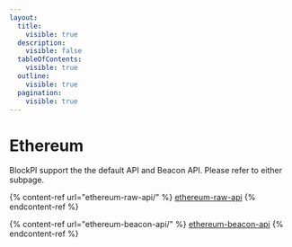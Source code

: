 ```yaml
---
layout:
  title:
    visible: true
  description:
    visible: false
  tableOfContents:
    visible: true
  outline:
    visible: true
  pagination:
    visible: true
---
```


# Ethereum

BlockPI support the the default API and Beacon API. Please refer to either subpage.

{% content-ref url="ethereum-raw-api/" %}
[ethereum-raw-api](ethereum-raw-api/)
{% endcontent-ref %}

{% content-ref url="ethereum-beacon-api/" %}
[ethereum-beacon-api](ethereum-beacon-api/)
{% endcontent-ref %}
